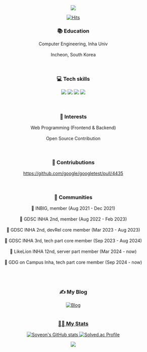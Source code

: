 <div align="center"/>
<img src="https://capsule-render.vercel.app/api?type=waving&height=200&text=Soyeon%20Kim!&color=0:ff9a9e,100:fecfef&animation=scaleIn"/>
  
[![Hits](https://hits.seeyoufarm.com/api/count/incr/badge.svg?url=https%3A%2F%2Fgithub.com%2Fkaswhy&count_bg=%23CCC2FF&title_bg=%23FF98CB&icon=&icon_color=%23FFFFFF&title=%28*%CB%8A%E1%B5%95%CB%8B*%29%EF%BE%89&edge_flat=false)](https://hits.seeyoufarm.com)

### :books: Education
Computer Engineering, Inha Univ<br/><br/>
Incheon, South Korea<br/>
<br/><br/>

### :computer: Tech skills
<img src="https://img.shields.io/badge/C++-00599C?style=flat-square&logo=Cplusplus&logoColor=white"/></a>
<img src="https://img.shields.io/badge/React-61DAFB?style=flat-square&logo=React&logoColor=white"/></a>
<img src="https://img.shields.io/badge/Django-092E20?style=flat-square&logo=Django&logoColor=white"/></a>
<img src="https://img.shields.io/badge/SpringBoot-6DB33F?style=flat-square&logo=springboot&logoColor=white"/></a>
<br/><br/><br/>

### :baby_chick: Interests
Web Programming (Frontend & Backend)<br/><br/>
Open Source Contribution<br/>
<br/><br/>

### :hatching_chick: Contriubutions
https://github.com/google/googletest/pull/4435<br/>
<br/><br/>

### :hatched_chick: Communities
:pushpin: INBIG, member (Aug 2021 - Dec 2021)<br/><br/>
:pushpin: GDSC INHA 2nd, member (Aug 2022 - Feb 2023)<br/><br/>
:pushpin: GDSC INHA 2nd, devRel core member (Mar 2023 - Aug 2023)<br/><br/>
:pushpin: GDSC INHA 3rd, tech part core member (Sep 2023 - Aug 2024)<br/><br/>
:pushpin: LikeLion INHA 12nd, server part member (Mar 2024 - now)<br/><br/>
:pushpin: GDG on Campus Inha, tech part core member (Sep 2024 - now)<br/><br/>
<br/><br/>

### :writing_hand: My Blog
<a href="https://velog.io/@kaswhy/posts" target="_blank">
<img alt="Blog" src ="https://img.shields.io/badge/Blog-20C997.svg?&style=flat-square&logo=velog&logoColor=white"/>
<br/><br/>

### :running_woman: My Stats
![Soyeon's GitHub stats](https://github-readme-stats.vercel.app/api?username=kaswhy&show_icons=true&theme=dracula)
[![Solved.ac Profile](http://mazassumnida.wtf/api/v2/generate_badge?boj=lily7472)](https://solved.ac/lily7472/)
<br/>

<img src="https://capsule-render.vercel.app/api?type=waving&section=footer&height=200&color=0:ff9a9e,100:fecfef"/>
